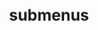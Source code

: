 ---
layout: page
title: submenus
nav: false
nav_order: 6
dropdown: false 
children: 
    - title: publications
      permalink: /publications/
    - title: divider
    - title: projects
      permalink: /projects/
---